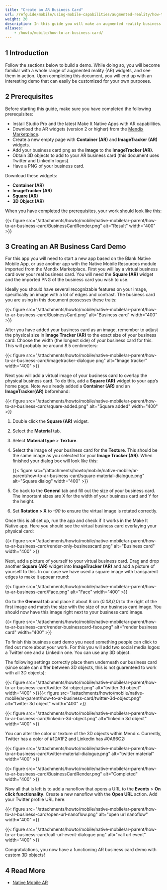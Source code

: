 ```yaml
---
title: "Create an AR Business Card"
url: /refguide/mobile/using-mobile-capabilities/augmented-reality/how-to-ar-business-card/
weight: 20
description: In this guide you will make an augmented reality business card app.
aliases:
    - /howto/mobile/how-to-ar-business-card/
---
```


## 1 Introduction

Follow the sections below to build a demo. While doing so, you will become familiar with a whole range of augmented reality (AR) widgets, and see them in action. Upon completing this document, you will end up with an interesting demo that can easily be customized for your own purposes. 

## 2 Prerequisites

Before starting this guide, make sure you have completed the following prerequisites:

* Install Studio Pro and the latest Make It Native Apps with AR capabilities.
* Download the AR widgets (version 2 or higher) from the [Mendix Marketplace](https://marketplace.mendix.com/link/component/117209).
* Create a new empty page with **Container (AR)** and **ImageTracker (AR)** widgets.
* Add your business card png as the **Image** to the **ImageTracker (AR).**
* Obtain 3D objects to add to your AR business card (this document uses Twitter and LinkedIn logos).
* Have a PNG of your business card.

Download these widgets:

* **Container (AR)**
* **ImageTracker (AR)**
* **Square (AR)**
* **3D Object (AR)**

When you have completed the prerequisites, your work should look like this:

{{< figure src="/attachments/howto/mobile/native-mobile/ar-parent/how-to-ar-business-card/BusinessCardRender.png" alt="Result"   width="400"  >}}

## 3 Creating an AR Business Card Demo

For this app you will need to start a new app based on the Blank Native Mobile App, or use another app with the Native Mobile Resources module imported from the Mendix Marketplace. First you will lay a virtual business card over your real business card. You will need the **Square (AR)** widget and the imported PNG of the business card you wish to use.

Ideally you should have several recognizable features on your image, specifically an image with a lot of edges and contrast. The business card you are using in this document possesses these traits:

{{< figure src="/attachments/howto/mobile/native-mobile/ar-parent/how-to-ar-business-card/BusinessCard.png" alt="Business card"   width="400"  >}}

After you have added your business card as an image, remember to adjust the physical size in **Image Tracker (AR)** to the exact size of your business card. Choose the width (the longest side) of your business card for this. This will probably be around 8.5 centimeters:

{{< figure src="/attachments/howto/mobile/native-mobile/ar-parent/how-to-ar-business-card/imagetracker-dialogue.png" alt="Image tracker"   width="400"  >}}

Next you will add a virtual image of your business card to overlap the physical business card. To do this, add a
**Square (AR)** widget to your app’s home page. Note we already added a **Container (AR)** and an **ImageTracker(AR)** beforehand:

{{< figure src="/attachments/howto/mobile/native-mobile/ar-parent/how-to-ar-business-card/square-added.png" alt="Square added"   width="400"  >}}

1. Double click the **Square (AR)** widget.
1. Select the **Material** tab.
1. Select **Material type** > **Texture**.
1. Select the image of your business card for the **Texture**. This should be the same image as you selected for your **Image Tracker (AR)**. When finished your dialog box will look like this:

    {{< figure src="/attachments/howto/mobile/native-mobile/ar-parent/how-to-ar-business-card/square-material-dialogue.png" alt="Square dialog"   width="400"  >}}

1. Go back to the **General** tab and fill out the size of your business card. The important sizes are X for the width of your business card and Y for the height.
1. Set **Rotation > X** to *-90* to ensure the virtual image is rotated correctly.

Once this is all set up, run the app and check if it works in the Make It Native app. Here you should see the
virtual business card overlaying your physical card:

{{< figure src="/attachments/howto/mobile/native-mobile/ar-parent/how-to-ar-business-card/render-only-businesscard.png" alt="Business card"   width="400"  >}}

Next, add a picture of yourself to your virtual business card. Drag and drop another **Square (AR)** widget into
**ImageTracker (AR)** and add a picture of yourself to this. In our case we have used a square image with transparent
edges to make it appear round: 

{{< figure src="/attachments/howto/mobile/native-mobile/ar-parent/how-to-ar-business-card/Face.png" alt="Face"   width="400"  >}}

Go to the **General** tab and place it about 8 cm (*0.08,0,0*) to the right of the first image and match the size with the size of our business card image. You should now have this image right next to your business card image.

{{< figure src="/attachments/howto/mobile/native-mobile/ar-parent/how-to-ar-business-card/render-businesscard-face.png" alt="render business card"   width="400"  >}}

To finish this business card demo you need something people can click to find out more about your work. For this you will add two social media logos: a Twitter one and a LinkedIn one. You can use any 3D object. 

The following settings correctly place them underneath our business card (since scale can differ between 3D objects, this is not guarenteed to work with all 3D objects):

{{< figure src="/attachments/howto/mobile/native-mobile/ar-parent/how-to-ar-business-card/twitter-3d-object.png" alt="twitter 3d object"   width="400"  >}}{{< figure src="/attachments/howto/mobile/native-mobile/ar-parent/how-to-ar-business-card/twitter-3d-object.png" alt="twitter 3d object"   width="400"  >}}

{{< figure src="/attachments/howto/mobile/native-mobile/ar-parent/how-to-ar-business-card/linkedin-3d-object.png" alt="linkedin 3d object" width="400" >}}

You can alter the color or texture of the 3D objects within Mendix. Currently, Twitter has a color of #1DA1F2 and Linkedin has #0A66C2:

{{< figure src="/attachments/howto/mobile/native-mobile/ar-parent/how-to-ar-business-card/twitter-material-dialogue.png" alt="twitter material"   width="400"  >}}

{{< figure src="/attachments/howto/mobile/native-mobile/ar-parent/how-to-ar-business-card/BusinessCardRender.png" alt="Completed"   width="400"  >}}

Now all that is left is to add a nanoflow that opens a URL to the **Events** > **On click functionality**. Create a new nanoflow with the **Open URL** action. Add your Twitter profile URL here:

{{< figure src="/attachments/howto/mobile/native-mobile/ar-parent/how-to-ar-business-card/open-url-nanoflow.png" alt="open url nanoflow"   width="400"  >}}

{{< figure src="/attachments/howto/mobile/native-mobile/ar-parent/how-to-ar-business-card/call-url-event-dialogue.png" alt="call url event"   width="400"  >}}

Congratulations, you now have a functioning AR business card demo with custom 3D objects!

## 4 Read More

* [Native Mobile AR](/appstore/modules/native-mobile-ar/)
